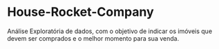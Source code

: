 # House-Rocket-Company
Análise Exploratória de dados, com o objetivo de indicar os imóveis que devem ser comprados e o melhor momento para sua venda.
